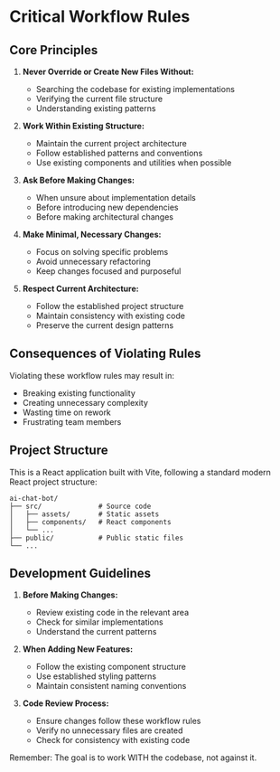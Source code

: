 # Critical Workflow Rules

## Core Principles

1. **Never Override or Create New Files Without:**
   - Searching the codebase for existing implementations
   - Verifying the current file structure
   - Understanding existing patterns

2. **Work Within Existing Structure:**
   - Maintain the current project architecture
   - Follow established patterns and conventions
   - Use existing components and utilities when possible

3. **Ask Before Making Changes:**
   - When unsure about implementation details
   - Before introducing new dependencies
   - Before making architectural changes

4. **Make Minimal, Necessary Changes:**
   - Focus on solving specific problems
   - Avoid unnecessary refactoring
   - Keep changes focused and purposeful

5. **Respect Current Architecture:**
   - Follow the established project structure
   - Maintain consistency with existing code
   - Preserve the current design patterns

## Consequences of Violating Rules

Violating these workflow rules may result in:
- Breaking existing functionality
- Creating unnecessary complexity
- Wasting time on rework
- Frustrating team members

## Project Structure

This is a React application built with Vite, following a standard modern React project structure:

```
ai-chat-bot/
├── src/              # Source code
│   ├── assets/       # Static assets
│   ├── components/   # React components
│   └── ...
├── public/           # Public static files
└── ...
```

## Development Guidelines

1. **Before Making Changes:**
   - Review existing code in the relevant area
   - Check for similar implementations
   - Understand the current patterns

2. **When Adding New Features:**
   - Follow the existing component structure
   - Use established styling patterns
   - Maintain consistent naming conventions

3. **Code Review Process:**
   - Ensure changes follow these workflow rules
   - Verify no unnecessary files are created
   - Check for consistency with existing code

Remember: The goal is to work WITH the codebase, not against it. 